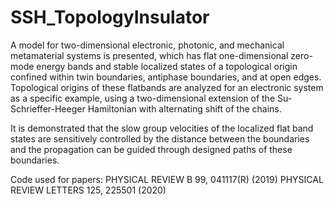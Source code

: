 # SSH_TopologyInsulator

A model for two-dimensional electronic, photonic, and mechanical metamaterial systems is presented, which has flat one-dimensional zero-mode energy bands 
and stable localized states of a topological origin confined within twin boundaries, antiphase boundaries, and at open edges. 
Topological origins of these flatbands are analyzed for an electronic system as a specific example, using a two-dimensional extension of the 
Su-Schrieffer-Heeger Hamiltonian with alternating shift of the chains. 

It is demonstrated that the slow group velocities of the localized flat band states are sensitively controlled by the distance between 
the boundaries and the propagation can be guided through designed paths of these boundaries. 

Code used for papers:
PHYSICAL REVIEW B 99, 041117(R) (2019)
PHYSICAL REVIEW LETTERS 125, 225501 (2020)
